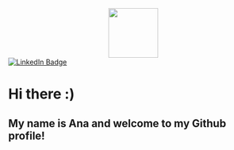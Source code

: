 <div id="header" align="center">
  <img src="https://media.giphy.com/media/1msEFWSnSif1mvPeeY/giphy.gif" width="100"/>
</div>

</div id="badges">
    <a href="https://www.linkedin.com/in/anabeatrizxalves/">
        <img src= "https://img.shields.io/badge/LinkedIn-white?style=for-the-badge&logo=linkedin&logoColor=black" alt="LinkedIn Badge"/>
    </a>
</div>

# Hi there :)
## My name is Ana and welcome to my Github profile!
